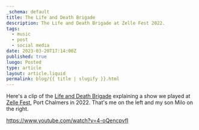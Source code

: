 ```yaml
---
_schema: default
title: The Life and Death Brigade
description: The Life and Death Brigade at Zelle Fest 2022.
tags:
  - music
  - post
  - social media
date: 2023-03-20T17:14:00Z
published: true
luogo: Posted
type: article
layout: article.liquid
permalink: blog/{{ title | slugify }}.html
---
```

Here's a clip of the <a href="https://www.facebook.com/lifeanddeathbrigadenz" target="_blank" rel="noopener">Life and Death Brigade</a> explaining a show we played at <a href="https://zellerecords.wordpress.com/zelle-fest-2017/" target="_blank" rel="noopener">Zelle Fest</a>, Port Chalmers in 2022. That's me on the left and my son Milo on the right.

https://www.youtube.com/watch?v=4-oQencpvfI